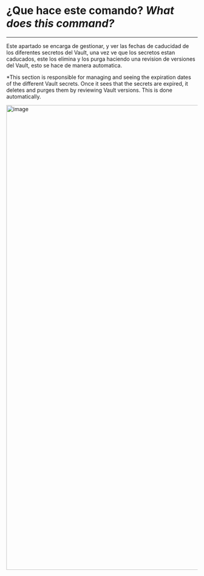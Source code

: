 # ¿Que hace este comando? *What does this command?*
------------------------------------------------

Este apartado se encarga de gestionar, y ver las fechas de caducidad de los diferentes secretos del Vault, una vez ve que los secretos estan caducados, este los elimina y los purga haciendo una revision de versiones del Vault, esto se hace de manera automatica.

*This section is responsible for managing and seeing the expiration dates of the different Vault secrets. Once it sees that the secrets are expired, it deletes and purges them by reviewing Vault versions. This is done automatically.

<img width="1105" height="1224" alt="image" src="https://github.com/user-attachments/assets/d9b4df4b-8f89-4fd0-a989-1cdb9626b539" />

